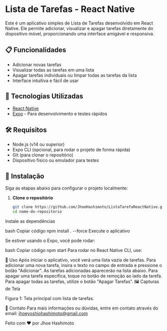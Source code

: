 # Lista de Tarefas - React Native

Este é um aplicativo simples de Lista de Tarefas desenvolvido em React Native. Ele permite adicionar, visualizar e apagar tarefas diretamente do dispositivo móvel, proporcionando uma interface amigável e responsiva.

## 📋 Funcionalidades

- Adicionar novas tarefas
- Visualizar todas as tarefas em uma lista
- Apagar tarefas individuais ou limpar todas as tarefas da lista
- Interface intuitiva e fácil de usar

## 🚀 Tecnologias Utilizadas

- [React Native](https://reactnative.dev/)
- [Expo](https://expo.dev/) - Para desenvolvimento e testes rápidos

## 🛠️ Requisitos

- Node.js (v14 ou superior)
- Expo CLI (opcional, para rodar o projeto de forma rápida)
- Git (para clonar o repositório)
- Dispositivo físico ou emulador para testes

## 📝 Instalação

Siga as etapas abaixo para configurar o projeto localmente:

1. **Clone o repositório**

   ```bash
   git clone https://github.com/JhoeHashimoto/ListaTarefaReactNative.git
   cd nome-do-repositorio
Instale as dependências

bash
Copiar código
npm install . --force
Execute o aplicativo

Se estiver usando o Expo, você pode rodar:

bash
Copiar código
npm start
Para rodar no React Native CLI, use:

📱 Uso
Após iniciar o aplicativo, você verá uma lista vazia de tarefas.
Para adicionar uma nova tarefa, insira o texto no campo de entrada e pressione o botão "Adicionar".
As tarefas adicionadas aparecerão na lista abaixo.
Para apagar uma tarefa específica, toque no botão de remoção ao lado da tarefa.
Para apagar todas as tarefas, utilize o botão "Apagar Tarefas".
🖼️ Capturas de Tela

Figura 1: Tela principal com lista de tarefas.


📧 Contato
Para mais informações ou dúvidas, entre em contato através do email: jhoeyoshiohashimoto@gmail.com

Feito com ❤️ por Jhoe Hashimoto
